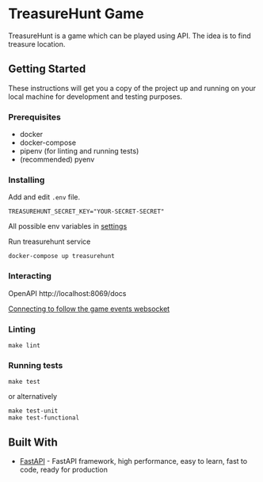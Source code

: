 # TreasureHunt Game

TreasureHunt is a game which can be played using API. The idea is to find treasure location.

## Getting Started

These instructions will get you a copy of the project up and running on your local machine for development and testing purposes.  

### Prerequisites

* docker
* docker-compose
* pipenv (for linting and running tests)
* (recommended) pyenv

### Installing

Add and edit `.env` file.

```shell-script
TREASUREHUNT_SECRET_KEY="YOUR-SECRET-SECRET"
```

All possible env variables in [settings](treasurehunt/settings.py)

Run treasurehunt service

```shell-script
docker-compose up treasurehunt
```

### Interacting

OpenAPI http://localhost:8069/docs

[Connecting to follow the game events websocket](examples/ws_client.py)

### Linting

```shell-script
make lint
```

### Running tests

```shell-script
make test
```

or alternatively

```shell-script
make test-unit 
make test-functional
```

## Built With

* [FastAPI](https://fastapi.tiangolo.com/) - FastAPI framework, high performance, easy to learn, fast to code, ready for production 
